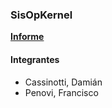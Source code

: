 ### SisOpKernel

**[Informe](https://docs.google.com/document/d/1zQDxzDCJW3sFNE-nLRNTSRpNGTrLCzhsE_Cmbh35Hpc/edit?usp=sharing "Ir al doc")**

#### Integrantes
+ Cassinotti, Damián
+ Penovi, Francisco
